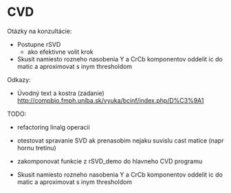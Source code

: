 # CVD


Otázky na konzultácie:
 - Postupne rSVD 
    - ako efektivne volit krok
 - Skusit namiesto rozneho nasobenia Y a CrCb komponentov oddelit ic do matic a aproximovat s inym thresholdom


Odkazy:
 - Úvodný text a kostra (zadanie)
http://compbio.fmph.uniba.sk/vyuka/bcinf/index.php/D%C3%9A1


TODO:
 - refactoring linalg operacii
 - otestovat spravanie SVD ak prenasobim nejaku suvislu cast matice 
(napr hornu tretinu)
 - zakomponovat funkcie z rSVD_demo do hlavneho CVD programu
 
 - Skusit namiesto rozneho nasobenia Y a CrCb komponentov oddelit ic do matic a aproximovat s inym thresholdom

